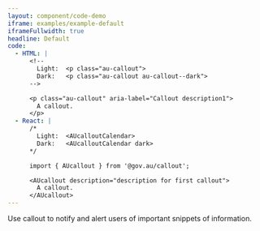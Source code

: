 ```yaml
---
layout: component/code-demo
iframe: examples/example-default
iframeFullwidth: true
headline: Default
code:
  - HTML: |
      <!--
        Light:  <p class="au-callout">
        Dark:   <p class="au-callout au-callout--dark">
      -->

      <p class="au-callout" aria-label="Callout description1">
        A callout.
      </p>
  - React: |
      /*
        Light:  <AUcalloutCalendar>
        Dark:   <AUcalloutCalendar dark>
      */

      import { AUcallout } from '@gov.au/callout';

      <AUcallout description="description for first callout">
        A callout.
      </AUcallout>
---
```


Use callout to notify and alert users of important snippets of information.
